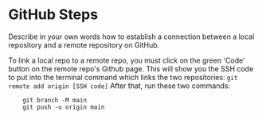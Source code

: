 # GitHub Steps

Describe in your own words how to establish a connection between a local repository and a remote repository on GitHub.

To link a local repo to a remote repo, you must click on the green 'Code' button on the remote repo's Github page. This will show you the SSH code to put into the terminal command which links the two repositories:
```git remote add origin [SSH code]```
After that, run these two commands:
```
    git branch -M main
    git push -u origin main
```

